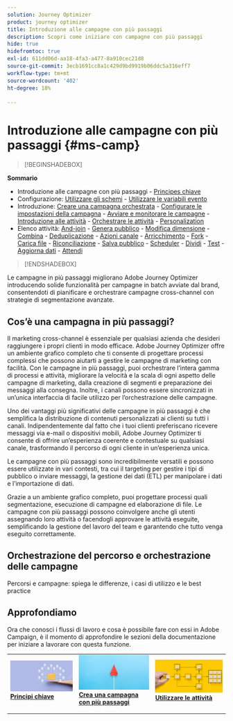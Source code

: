 ```yaml
---
solution: Journey Optimizer
product: journey optimizer
title: Introduzione alle campagne con più passaggi
description: Scopri come iniziare con campagne con più passaggi
hide: true
hidefromtoc: true
exl-id: 611dd06d-aa18-4fa3-a477-8a910cec21d8
source-git-commit: 3ecb1691cc8a1c429d9bd9919b06ddc5a316eff7
workflow-type: tm+mt
source-wordcount: '402'
ht-degree: 18%

---
```


# Introduzione alle campagne con più passaggi {#ms-camp}

>[!BEGINSHADEBOX]

**Sommario**

* Introduzione alle campagne con più passaggi - [Principes chiave](gs-campaign-creation.md)
* Configurazione: [Utilizzare gli schemi](ms-schemas.md) - [Utilizzare le variabili evento](event-variables.md)
* Introduzione: [Creare una campagna orchestrata](create-ms-campaign.md) - [Configurare le impostazioni della campagna](ms-campaign-settings.md) - [Avviare e monitorare le campagne](start-monitor-campaigns.md) - [Introduzione alle attività](activities/about-activities.md) - [Orchestrare le attività](orchestrate-activities.md) - [Personalization](ms-personalization.md)
* Elenco attività: [And-join](activities/and-join.md) - [Genera pubblico](activities/build-audience.md) - [Modifica dimensione](activities/change-dimension.md) - [Combina](activities/combine.md) - [Deduplicazione](activities/deduplication.md) - [Azioni canale](activities/channels.md) - [Arricchimento](activities/enrichment.md) - [Fork](activities/fork.md) - [Carica file](activities/load-file.md) - [Riconciliazione](activities/reconciliation.md) - [Salva pubblico](activities/save-audience.md) - [Scheduler](activities/scheduler.md) - [Dividi](activities/split.md) - [Test](activities/test.md) - [Aggiorna dati](activities/update-data.md) - [Attendi](activities/wait.md)

>[!ENDSHADEBOX]

Le campagne in più passaggi migliorano Adobe Journey Optimizer introducendo solide funzionalità per campagne in batch avviate dal brand, consentendoti di pianificare e orchestrare campagne cross-channel con strategie di segmentazione avanzate.

## Cos’è una campagna in più passaggi?

Il marketing cross-channel è essenziale per qualsiasi azienda che desideri raggiungere i propri clienti in modo efficace. Adobe Journey Optimizer offre un ambiente grafico completo che ti consente di progettare processi complessi che possono aiutarti a gestire le campagne di marketing con facilità. Con le campagne in più passaggi, puoi orchestrare l’intera gamma di processi e attività, migliorare la velocità e la scala di ogni aspetto delle campagne di marketing, dalla creazione di segmenti e preparazione dei messaggi alla consegna. Inoltre, i canali possono essere sincronizzati in un’unica interfaccia di facile utilizzo per l’orchestrazione delle campagne.

Uno dei vantaggi più significativi delle campagne in più passaggi è che semplifica la distribuzione di contenuti personalizzati ai clienti su tutti i canali. Indipendentemente dal fatto che i tuoi clienti preferiscano ricevere messaggi via e-mail o dispositivi mobili, Adobe Journey Optimizer ti consente di offrire un’esperienza coerente e contestuale su qualsiasi canale, trasformando il percorso di ogni cliente in un’esperienza unica.

Le campagne con più passaggi sono incredibilmente versatili e possono essere utilizzate in vari contesti, tra cui il targeting per gestire i tipi di pubblico o inviare messaggi, la gestione dei dati (ETL) per manipolare i dati e l’importazione di dati.

Grazie a un ambiente grafico completo, puoi progettare processi quali segmentazione, esecuzione di campagne ed elaborazione di file. Le campagne con più passaggi possono coinvolgere anche gli utenti assegnando loro attività o facendogli approvare le attività eseguite, semplificando la gestione del lavoro del team e garantendo che tutto venga eseguito correttamente.


## Orchestrazione del percorso e orchestrazione delle campagne

Percorsi e campagne: spiega le differenze, i casi di utilizzo e le best practice



## Approfondiamo

Ora che conosci i flussi di lavoro e cosa è possibile fare con essi in Adobe Campaign, è il momento di approfondire le sezioni della documentazione per iniziare a lavorare con questa funzione.

<table style="table-layout:fixed"><tr style="border: 0;">
<td>
<a href="gs-campaign-creation.md">
<img alt="Accedere e gestire i flussi di lavoro" src="assets/do-not-localize/workflow-access.jpeg">
</a>
<div>
<a href="gs-campaign-creation.md"><strong>Principi chiave</strong></a>
</div>
<p>
</td>
<td>
<a href="create-ms-campaign.md">
<img alt="Lead" src="assets/do-not-localize/workflow-create.jpeg">
</a>
<div><a href="create-ms-campaign.md"><strong>Crea una campagna con più passaggi</strong>
</div>
<p>
</td>
<td>
<a href="activities/about-activities.md">
<img alt="Non frequente" src="assets/do-not-localize/workflow-activities.jpeg">
</a>
<div>
<a href="activities/about-activities.md"><strong>Utilizzare le attività</strong></a>
</div>
<p></td>
</tr></table>
